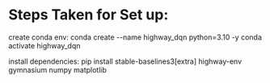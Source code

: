 # Steps Taken for Set up:

create conda env: 
conda create --name highway_dqn python=3.10 -y
conda activate highway_dqn

install dependencies:
pip install stable-baselines3[extra] highway-env gymnasium numpy matplotlib

